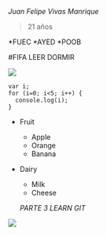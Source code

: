*Juan Felipe Vivas Manrique*
> 21 años

*FUEC
*AYED
*POOB

#FIFA
LEER
DORMIR

![](https://commonmark.org/help/images/favicon.png)
```
var i;
for (i=0; i<5; i++) {
  console.log(i);
}
```
* Fruit
  * Apple
  * Orange
  * Banana
* Dairy
  * Milk
  * Cheese

  *PARTE 3 LEARN GIT*

![](https://i.postimg.cc/WbKYF2j8/1.png)

